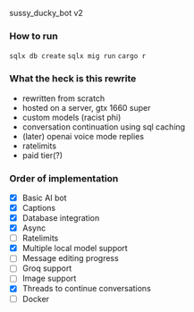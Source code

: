 sussy_ducky_bot v2

### How to run
`sqlx db create`
`sqlx mig run`
`cargo r`

### What the heck is this rewrite
- rewritten from scratch
- hosted on a server, gtx 1660 super
- custom models (racist phi)
- conversation continuation using sql caching
- (later) openai voice mode replies
- ratelimits
- paid tier(?)

### Order of implementation
- [x] Basic AI bot
- [x] Captions
- [x] Database integration
- [x] Async
- [ ] Ratelimits
- [x] Multiple local model support
- [ ] Message editing progress
- [ ] Groq support
- [ ] Image support
- [x] Threads to continue conversations
- [ ] Docker